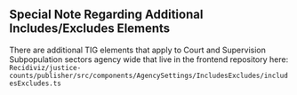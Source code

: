 ## Special Note Regarding Additional Includes/Excludes Elements

There are additional TIG elements that apply to Court and Supervision Subpopulation sectors agency wide that live
in the frontend repository here: `Recidiviz/justice-counts/publisher/src/components/AgencySettings/IncludesExcludes/includesExcludes.ts`
